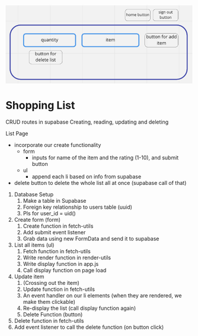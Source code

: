 ![Wire frame](./assets/Screenshot%202022-11-29%20at%2011.14.52%20PM.png)

# Shopping List

CRUD routes in supabase
Creating, reading, updating and deleting

List Page

-   incorporate our create functionality
    -   form
        -   inputs for name of the item and the rating (1-10), and submit button
    -   ul
        -   append each li based on info from supabase
-   delete button to delete the whole list all at once (supabase call of that)

1. Database Setup
    1. Make a table in Supabase
    2. Foreign key relationship to users table (uuid)
    3. Pls for user_id = uid()
2. Create form (form)
    1. Create function in fetch-utils
    2. Add submit event listener
    3. Grab data using new FormData and send it to supabase
3. List all items (ul)
    1. Fetch function in fetch-utils
    2. Write render function in render-utils
    3. Write display function in app.js
    4. Call display function on page load
4. Update item
    1. (Crossing out the item)
    2. Update function in fetch-utils
    3. An event handler on our li elements (when they are rendered, we make them clickable)
    4. Re-display the list (call display function again)
    5. Delete Function (button)
5. Delete function in fetch-utils
6. Add event listener to call the delete function (on button click)

